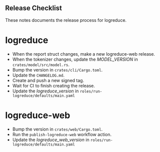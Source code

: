 Release Checklist
-----------------

These notes documents the release process for logreduce.

# logreduce

- When the report struct changes, make a new logreduce-web release.
- When the tokenizer changes, update the *MODEL_VERSION* in `crates/model/src/model.rs`.
- Bump the version in `crates/cli/Cargo.toml`.
- Update the `CHANGELOG.md`.
- Create and push a new signed tag.
- Wait for CI to finish creating the release.
- Update the *logreduce_version* in `roles/run-logreduce/defaults/main.yaml`

# logreduce-web

- Bump the version in `crates/web/Cargo.toml`.
- Run the `publish-logreduce-web` workflow action.
- Update the *logreduce_web_version* in `roles/run-logreduce/defaults/main.yaml`
